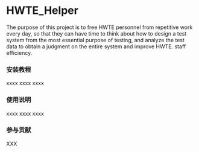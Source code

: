 # HWTE_Helper
The purpose of this project is to free HWTE personnel from repetitive work every day, so that they can have time to think about how to design a test system from the most essential purpose of testing, and analyze the test data to obtain a judgment on the entire system and improve HWTE. staff efficiency.

### 安装教程
xxxx
xxxx
xxxx
### 使用说明
xxxx
xxxx
xxxx
### 参与贡献
XXX
